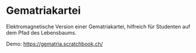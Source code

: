 # Gematriakartei

Elektromagnetische Version einer Gematriakartei, hilfreich für Studenten auf dem Pfad des Lebensbaums.

Demo: https://gematria.scratchbook.ch/
